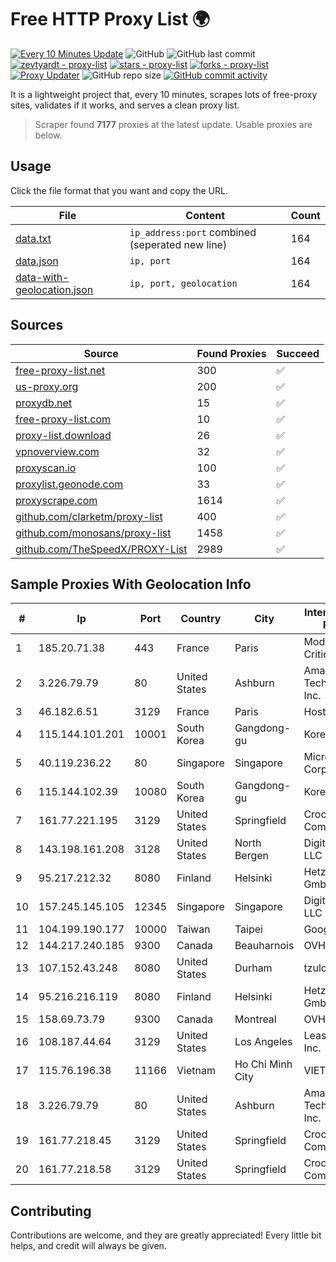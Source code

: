 
# Free HTTP Proxy List 🌍

[![Every 10 Minutes Update](https://github.com/mertguvencli/http-proxy-list/actions/workflows/main.yml/badge.svg?branch=main)](https://github.com/mertguvencli/http-proxy-list/actions/workflows/main.yml)
![GitHub](https://img.shields.io/github/license/mertguvencli/http-proxy-list)
![GitHub last commit](https://img.shields.io/github/last-commit/mertguvencli/http-proxy-list)
[![zevtyardt - proxy-list](https://img.shields.io/static/v1?label=zevtyardt&message=proxy-list&color=blue&logo=github)](https://github.com/zevtyardt/proxy-list "Go to GitHub repo")
[![stars - proxy-list](https://img.shields.io/github/stars/zevtyardt/proxy-list?style=social)](https://github.com/zevtyardt/proxy-list)
[![forks - proxy-list](https://img.shields.io/github/forks/zevtyardt/proxy-list?style=social)](https://github.com/zevtyardt/proxy-list)
[![Proxy Updater](https://github.com/zevtyardt/proxy-list/workflows/Proxy%20Updater/badge.svg)](https://github.com/zevtyardt/proxy-list/actions?query=workflow:"Proxy+Updater")
![GitHub repo size](https://img.shields.io/github/repo-size/zevtyardt/proxy-list)
[![GitHub commit activity](https://img.shields.io/github/commit-activity/m/zevtyardt/proxy-list?logo=commits)](https://github.com/zevtyardt/proxy-list/commits/main)

It is a lightweight project that, every 10 minutes, scrapes lots of free-proxy sites, validates if it works, and serves a clean proxy list.

> Scraper found **7177** proxies at the latest update. Usable proxies are below.

## Usage

Click the file format that you want and copy the URL.

|File|Content|Count|
|----|-------|-----|
|[data.txt](https://raw.githubusercontent.com/mertguvencli/http-proxy-list/main/proxy-list/data.txt)|`ip_address:port` combined (seperated new line)|164|
|[data.json](https://raw.githubusercontent.com/mertguvencli/http-proxy-list/main/proxy-list/data.json)|`ip, port`|164|
|[data-with-geolocation.json](https://raw.githubusercontent.com/mertguvencli/http-proxy-list/main/proxy-list/data-with-geolocation.json)|`ip, port, geolocation`|164|

## Sources

|Source|Found Proxies|Succeed|
|------|-------------|-------|
|[free-proxy-list.net](https://free-proxy-list.net)|300|✅|
|[us-proxy.org](https://www.us-proxy.org)|200|✅|
|[proxydb.net](http://proxydb.net)|15|✅|
|[free-proxy-list.com](https://free-proxy-list.com/?page=&port=&type%5B%5D=http&type%5B%5D=https&up_time=0&search=Search)|10|✅|
|[proxy-list.download](https://www.proxy-list.download/HTTP)|26|✅|
|[vpnoverview.com](https://vpnoverview.com/privacy/anonymous-browsing/free-proxy-servers)|32|✅|
|[proxyscan.io](https://www.proxyscan.io)|100|✅|
|[proxylist.geonode.com](https://proxylist.geonode.com/api/proxy-list?limit=300&page=1&sort_by=lastChecked&sort_type=desc&protocols=http,https)|33|✅|
|[proxyscrape.com](https://api.proxyscrape.com/v2/?request=displayproxies&protocol=http&timeout=10000&country=all&ssl=all&anonymity=all)|1614|✅|
|[github.com/clarketm/proxy-list](https://raw.githubusercontent.com/clarketm/proxy-list/master/proxy-list-raw.txt)|400|✅|
|[github.com/monosans/proxy-list](https://raw.githubusercontent.com/monosans/proxy-list/main/proxies/http.txt)|1458|✅|
|[github.com/TheSpeedX/PROXY-List](https://raw.githubusercontent.com/TheSpeedX/PROXY-List/master/http.txt)|2989|✅|


## Sample Proxies With Geolocation Info

|#|Ip|Port|Country|City|Internet Service Provider|
|-|--|----|-------|----|-------------------------|
|1|185.20.71.38|443|France|Paris|Mod Mission Critical LLC|
|2|3.226.79.79|80|United States|Ashburn|Amazon Technologies Inc.|
|3|46.182.6.51|3129|France|Paris|Hosteur SAS|
|4|115.144.101.201|10001|South Korea|Gangdong-gu|Korea Telecom|
|5|40.119.236.22|80|Singapore|Singapore|Microsoft Corporation|
|6|115.144.102.39|10080|South Korea|Gangdong-gu|Korea Telecom|
|7|161.77.221.195|3129|United States|Springfield|Crocker Communications|
|8|143.198.161.208|3128|United States|North Bergen|DigitalOcean, LLC|
|9|95.217.212.32|8080|Finland|Helsinki|Hetzner Online GmbH|
|10|157.245.145.105|12345|Singapore|Singapore|DigitalOcean, LLC|
|11|104.199.190.177|10000|Taiwan|Taipei|Google LLC|
|12|144.217.240.185|9300|Canada|Beauharnois|OVH SAS|
|13|107.152.43.248|8080|United States|Durham|tzulo, inc.|
|14|95.216.216.119|8080|Finland|Helsinki|Hetzner Online GmbH|
|15|158.69.73.79|9300|Canada|Montreal|OVH SAS|
|16|108.187.44.64|3129|United States|Los Angeles|Leaseweb USA, Inc.|
|17|115.76.196.38|11166|Vietnam|Ho Chi Minh City|VIETELGPRS|
|18|3.226.79.79|80|United States|Ashburn|Amazon Technologies Inc.|
|19|161.77.218.45|3129|United States|Springfield|Crocker Communications|
|20|161.77.218.58|3129|United States|Springfield|Crocker Communications|



## Contributing

Contributions are welcome, and they are greatly appreciated! Every
little bit helps, and credit will always be given.

